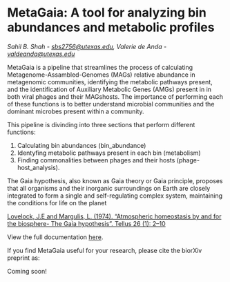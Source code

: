 # MetaGaia: A tool for analyzing bin abundances and metabolic profiles

*Sahil B. Shah - sbs2756@utexas.edu, Valerie de Anda - valdeanda@utexas.edu*

MetaGaia is a pipeline that streamlines the process of calculating Metagenome-Assambled-Genomes (MAGs) relative abundance in metagenomic communities, identifying the metabolic pathways present, and the identification of Auxiliary Metabolic Genes (AMGs) present in in both viral phages and their MAGshosts. 
The importance of performing each of these functions is to better understand microbial communities and the dominant microbes present within a community.

This pipeline is divinding into three sections that perform different functions: 
1. Calculating bin abundances (bin_abundance)
2. Identyfing metabolic pathways present in each bin (metabolism)
3. Finding commonalities between phages and their hosts (phage-host_analysis).

The Gaia hypothesis, also known as Gaia theory or Gaia principle, proposes that all organisms and their inorganic surroundings on Earth are closely integrated to form a single and self-regulating complex system, maintaining the conditions for life on the planet

[Lovelock, J.E and Margulis, L. (1974). “Atmospheric homeostasis by and for the biosphere- The Gaia hypothesis”. Tellus 26 (1): 2–10](https://onlinelibrary.wiley.com/doi/abs/10.1111/j.2153-3490.1974.tb01946.x)

View the full documentation [here](https://valdeanda.github.io/MetaGaia/blob/master/READMEv1.html).

If you find MetaGaia useful for your research, please cite the biorXiv preprint as:

Coming soon!
